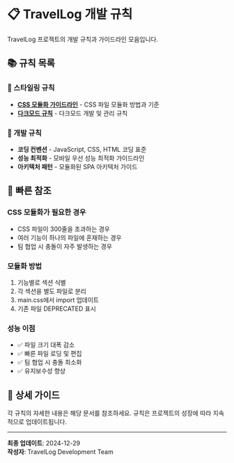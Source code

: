 # 📋 TravelLog 개발 규칙

TravelLog 프로젝트의 개발 규칙과 가이드라인 모음입니다.

## 📚 규칙 목록

### 🎨 스타일링 규칙
- **[CSS 모듈화 가이드라인](./css-module-guidelines.md)** - CSS 파일 모듈화 방법과 기준
- **[다크모드 규칙](./dark-mode.md)** - 다크모드 개발 및 관리 규칙

### 🔧 개발 규칙
- **코딩 컨벤션** - JavaScript, CSS, HTML 코딩 표준
- **성능 최적화** - 모바일 우선 성능 최적화 가이드라인
- **아키텍처 패턴** - 모듈화된 SPA 아키텍처 가이드

## 🚀 빠른 참조

### **CSS 모듈화가 필요한 경우**
- CSS 파일이 300줄을 초과하는 경우
- 여러 기능이 하나의 파일에 혼재하는 경우
- 팀 협업 시 충돌이 자주 발생하는 경우

### **모듈화 방법**
1. 기능별로 섹션 식별
2. 각 섹션을 별도 파일로 분리
3. main.css에서 import 업데이트
4. 기존 파일 DEPRECATED 표시

### **성능 이점**
- ✅ 파일 크기 대폭 감소
- ✅ 빠른 파일 로딩 및 편집
- ✅ 팀 협업 시 충돌 최소화
- ✅ 유지보수성 향상

## 📖 상세 가이드

각 규칙의 자세한 내용은 해당 문서를 참조하세요. 규칙은 프로젝트의 성장에 따라 지속적으로 업데이트됩니다.

---

**최종 업데이트**: 2024-12-29  
**작성자**: TravelLog Development Team
